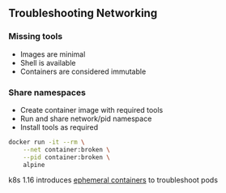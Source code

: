 ## Troubleshooting Networking

### Missing tools

- Images are minimal
- Shell is available
- Containers are considered immutable

### Share namespaces

- Create container image with required tools
- Run and share network/pid namespace
- Install tools as required

```bash
docker run -it --rm \
    --net container:broken \
    --pid container:broken \
    alpine
```

k8s 1.16 introduces [ephemeral containers](https://kubernetes.io/docs/concepts/workloads/pods/ephemeral-containers/) to troubleshoot pods
